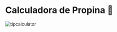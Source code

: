 # Calculadora de Propina 🚀

![tipcalculator](https://github.com/user-attachments/assets/fda20d01-cd1a-4651-8078-0873d65efdce)
